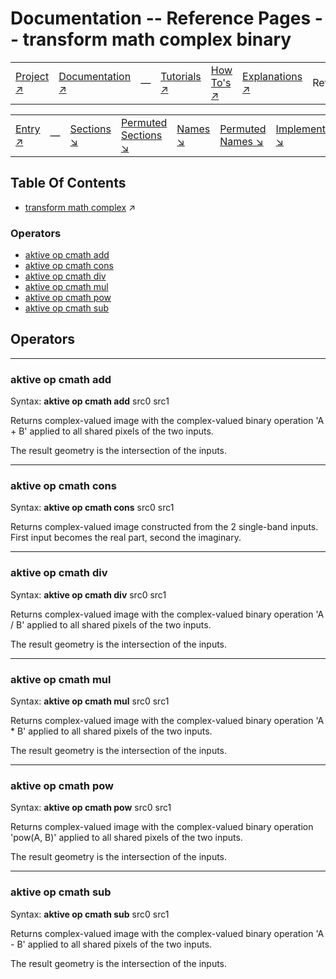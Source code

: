 # Documentation -- Reference Pages -- transform math complex binary

||||||||
|---|---|---|---|---|---|---|
|[Project ↗](../../README.md)|[Documentation ↗](../index.md)|&mdash;|[Tutorials ↗](../tutorials.md)|[How To's ↗](../howtos.md)|[Explanations ↗](../explanations.md)|References|

||||||||
|---|---|---|---|---|---|---|
|[Entry ↗](index.md)|&mdash;|[Sections ↘](index.md#sectree)|[Permuted Sections ↘](bypsections.md)|[Names ↘](byname.md)|[Permuted Names ↘](bypnames.md)|[Implementations ↘](bylang.md)|

## Table Of Contents

  - [transform math complex](transform_math_complex.md) ↗


### Operators

 - [aktive op cmath add](#op_cmath_add)
 - [aktive op cmath cons](#op_cmath_cons)
 - [aktive op cmath div](#op_cmath_div)
 - [aktive op cmath mul](#op_cmath_mul)
 - [aktive op cmath pow](#op_cmath_pow)
 - [aktive op cmath sub](#op_cmath_sub)

## Operators

---
### <a name='op_cmath_add'></a> aktive op cmath add

Syntax: __aktive op cmath add__ src0 src1

Returns complex-valued image with the complex-valued binary operation 'A + B' applied to all shared pixels of the two inputs.

The result geometry is the intersection of the inputs.


---
### <a name='op_cmath_cons'></a> aktive op cmath cons

Syntax: __aktive op cmath cons__ src0 src1

Returns complex-valued image constructed from the 2 single-band inputs. First input becomes the real part, second the imaginary.


---
### <a name='op_cmath_div'></a> aktive op cmath div

Syntax: __aktive op cmath div__ src0 src1

Returns complex-valued image with the complex-valued binary operation 'A / B' applied to all shared pixels of the two inputs.

The result geometry is the intersection of the inputs.


---
### <a name='op_cmath_mul'></a> aktive op cmath mul

Syntax: __aktive op cmath mul__ src0 src1

Returns complex-valued image with the complex-valued binary operation 'A * B' applied to all shared pixels of the two inputs.

The result geometry is the intersection of the inputs.


---
### <a name='op_cmath_pow'></a> aktive op cmath pow

Syntax: __aktive op cmath pow__ src0 src1

Returns complex-valued image with the complex-valued binary operation 'pow(A, B)' applied to all shared pixels of the two inputs.

The result geometry is the intersection of the inputs.


---
### <a name='op_cmath_sub'></a> aktive op cmath sub

Syntax: __aktive op cmath sub__ src0 src1

Returns complex-valued image with the complex-valued binary operation 'A - B' applied to all shared pixels of the two inputs.

The result geometry is the intersection of the inputs.


